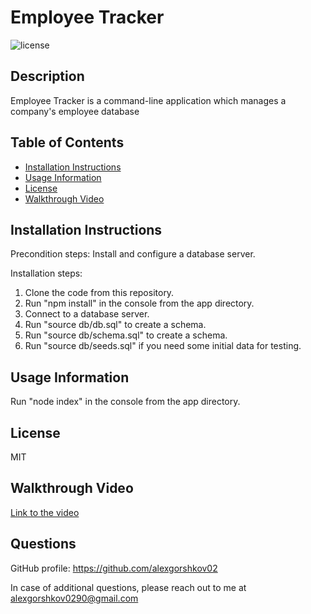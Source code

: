 # Employee Tracker

![license](https://img.shields.io/badge/license-MIT-blue?style=plastic)


## Description
  
Employee Tracker is a command-line application which manages a company's employee database
  
  
## Table of Contents

* [Installation Instructions](#installation-instructions)
* [Usage Information](#usage-information)
* [License](#license)
* [Walkthrough Video](#walkthrough-video)

## Installation Instructions

Precondition steps: Install and configure a database server.

Installation steps:
1) Clone the code from this repository.
2) Run "npm install" in the console from the app directory.
3) Connect to a database server.
4) Run "source db/db.sql" to create a schema.
5) Run "source db/schema.sql" to create a schema.
6) Run "source db/seeds.sql" if you need some initial data for testing.


## Usage Information

Run "node index" in the console from the app directory.


## License

MIT


## Walkthrough Video

[Link to the video]("https://drive.google.com/file/d/1_mnKRYEChdP4PWYxL1XpZ_NK1ohdYH-g/view") 


## Questions

GitHub profile: https://github.com/alexgorshkov02

In case of additional questions, please reach out to me at alexgorshkov0290@gmail.com
